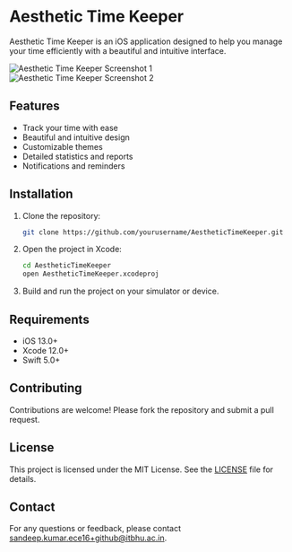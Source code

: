 # Aesthetic Time Keeper

Aesthetic Time Keeper is an iOS application designed to help you manage your time efficiently with a beautiful and intuitive interface.

![Aesthetic Time Keeper Screenshot 1](path/to/your/image1.png)
![Aesthetic Time Keeper Screenshot 2](path/to/your/image2.png)

## Features

- Track your time with ease
- Beautiful and intuitive design
- Customizable themes
- Detailed statistics and reports
- Notifications and reminders

## Installation

1. Clone the repository:
    ```sh
    git clone https://github.com/yourusername/AestheticTimeKeeper.git
    ```
2. Open the project in Xcode:
    ```sh
    cd AestheticTimeKeeper
    open AestheticTimeKeeper.xcodeproj
    ```
3. Build and run the project on your simulator or device.

## Requirements

- iOS 13.0+
- Xcode 12.0+
- Swift 5.0+

## Contributing

Contributions are welcome! Please fork the repository and submit a pull request.

## License

This project is licensed under the MIT License. See the [LICENSE](LICENSE) file for details.

## Contact

For any questions or feedback, please contact [sandeep.kumar.ece16+github@itbhu.ac.in](sandeep.kumar.ece16+github@itbhu.ac.in).

